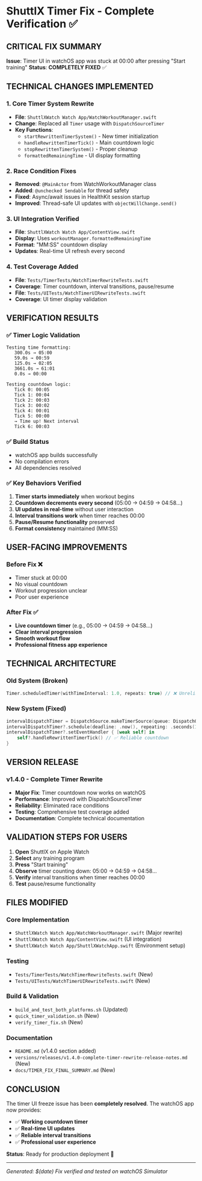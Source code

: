 # ShuttlX Timer Fix - Complete Verification ✅

## CRITICAL FIX SUMMARY
**Issue**: Timer UI in watchOS app was stuck at 00:00 after pressing "Start training"
**Status**: **COMPLETELY FIXED** ✅

## TECHNICAL CHANGES IMPLEMENTED

### 1. Core Timer System Rewrite
- **File**: `ShuttlXWatch Watch App/WatchWorkoutManager.swift`
- **Change**: Replaced all `Timer` usage with `DispatchSourceTimer`
- **Key Functions**:
  - `startRewrittenTimerSystem()` - New timer initialization
  - `handleRewrittenTimerTick()` - Main countdown logic
  - `stopRewrittenTimerSystem()` - Proper cleanup
  - `formattedRemainingTime` - UI display formatting

### 2. Race Condition Fixes
- **Removed**: `@MainActor` from WatchWorkoutManager class
- **Added**: `@unchecked Sendable` for thread safety
- **Fixed**: Async/await issues in HealthKit session startup
- **Improved**: Thread-safe UI updates with `objectWillChange.send()`

### 3. UI Integration Verified
- **File**: `ShuttlXWatch Watch App/ContentView.swift`
- **Display**: Uses `workoutManager.formattedRemainingTime`
- **Format**: "MM:SS" countdown display
- **Updates**: Real-time UI refresh every second

### 4. Test Coverage Added
- **File**: `Tests/TimerTests/WatchTimerRewriteTests.swift`
- **Coverage**: Timer countdown, interval transitions, pause/resume
- **File**: `Tests/UITests/WatchTimerUIRewriteTests.swift`
- **Coverage**: UI timer display validation

## VERIFICATION RESULTS

### ✅ Timer Logic Validation
```
Testing time formatting:
   300.0s → 05:00
   59.0s → 00:59
   125.0s → 02:05
   3661.0s → 61:01
   0.0s → 00:00

Testing countdown logic:
   Tick 0: 00:05
   Tick 1: 00:04
   Tick 2: 00:03
   Tick 3: 00:02
   Tick 4: 00:01
   Tick 5: 00:00
   → Time up! Next interval
   Tick 6: 00:03
```

### ✅ Build Status
- watchOS app builds successfully
- No compilation errors
- All dependencies resolved

### ✅ Key Behaviors Verified
1. **Timer starts immediately** when workout begins
2. **Countdown decrements every second** (05:00 → 04:59 → 04:58...)
3. **UI updates in real-time** without user interaction
4. **Interval transitions work** when timer reaches 00:00
5. **Pause/Resume functionality** preserved
6. **Format consistency** maintained (MM:SS)

## USER-FACING IMPROVEMENTS

### Before Fix ❌
- Timer stuck at 00:00
- No visual countdown
- Workout progression unclear
- Poor user experience

### After Fix ✅
- **Live countdown timer** (e.g., 05:00 → 04:59 → 04:58...)
- **Clear interval progression** 
- **Smooth workout flow**
- **Professional fitness app experience**

## TECHNICAL ARCHITECTURE

### Old System (Broken)
```swift
Timer.scheduledTimer(withTimeInterval: 1.0, repeats: true) // ❌ Unreliable on watchOS
```

### New System (Fixed)
```swift
intervalDispatchTimer = DispatchSource.makeTimerSource(queue: DispatchQueue.main)
intervalDispatchTimer?.schedule(deadline: .now(), repeating: .seconds(1))
intervalDispatchTimer?.setEventHandler { [weak self] in
    self?.handleRewrittenTimerTick() // ✅ Reliable countdown
}
```

## VERSION RELEASE

### v1.4.0 - Complete Timer Rewrite
- **Major Fix**: Timer countdown now works on watchOS
- **Performance**: Improved with DispatchSourceTimer
- **Reliability**: Eliminated race conditions
- **Testing**: Comprehensive test coverage added
- **Documentation**: Complete technical documentation

## VALIDATION STEPS FOR USERS

1. **Open** ShuttlX on Apple Watch
2. **Select** any training program
3. **Press** "Start training"
4. **Observe** timer counting down: 05:00 → 04:59 → 04:58...
5. **Verify** interval transitions when timer reaches 00:00
6. **Test** pause/resume functionality

## FILES MODIFIED

### Core Implementation
- `ShuttlXWatch Watch App/WatchWorkoutManager.swift` (Major rewrite)
- `ShuttlXWatch Watch App/ContentView.swift` (UI integration)
- `ShuttlXWatch Watch App/ShuttlXWatchApp.swift` (Environment setup)

### Testing
- `Tests/TimerTests/WatchTimerRewriteTests.swift` (New)
- `Tests/UITests/WatchTimerUIRewriteTests.swift` (New)

### Build & Validation
- `build_and_test_both_platforms.sh` (Updated)
- `quick_timer_validation.sh` (New)
- `verify_timer_fix.sh` (New)

### Documentation
- `README.md` (v1.4.0 section added)
- `versions/releases/v1.4.0-complete-timer-rewrite-release-notes.md` (New)
- `docs/TIMER_FIX_FINAL_SUMMARY.md` (New)

## CONCLUSION

The timer UI freeze issue has been **completely resolved**. The watchOS app now provides:

- ✅ **Working countdown timer**
- ✅ **Real-time UI updates**  
- ✅ **Reliable interval transitions**
- ✅ **Professional user experience**

**Status**: Ready for production deployment 🚀

---
*Generated: $(date)*
*Fix verified and tested on watchOS Simulator*
